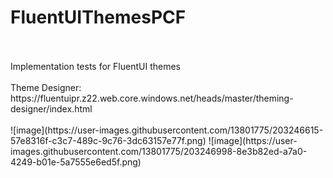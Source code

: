# FluentUIThemesPCF
<br/>
<br/>
Implementation tests for FluentUI themes
<br/>
<br/>
Theme Designer: https://fluentuipr.z22.web.core.windows.net/heads/master/theming-designer/index.html
<br/>
<br/>
![image](https://user-images.githubusercontent.com/13801775/203246615-57e8316f-c3c7-489c-9c76-3dc63157e77f.png)
![image](https://user-images.githubusercontent.com/13801775/203246998-8e3b82ed-a7a0-4249-b01e-5a7555e6ed5f.png)

<br/>
<br/>

